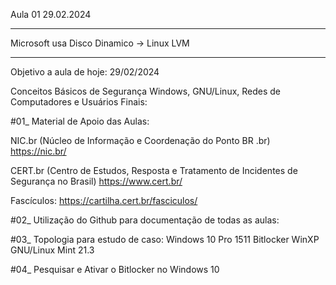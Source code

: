 Aula 01 29.02.2024

---

Microsoft usa Disco Dinamico -> Linux LVM 

---

Objetivo a aula de hoje: 29/02/2024

Conceitos Básicos de Segurança Windows, GNU/Linux, Redes de Computadores e Usuários Finais:

#01_ Material de Apoio das Aulas:

NIC.br (Núcleo de Informação e Coordenação do Ponto BR .br)
https://nic.br/

CERT.br (Centro de Estudos, Resposta e Tratamento de Incidentes de Segurança no Brasil)
https://www.cert.br/

Fascículos: https://cartilha.cert.br/fasciculos/

#02_ Utilização do Github para documentação de todas as aulas:

#03_ Topologia para estudo de caso:
		Windows 10 Pro 1511		Bitlocker
		WinXP
		GNU/Linux Mint 21.3

#04_ Pesquisar e Ativar o Bitlocker no Windows 10
